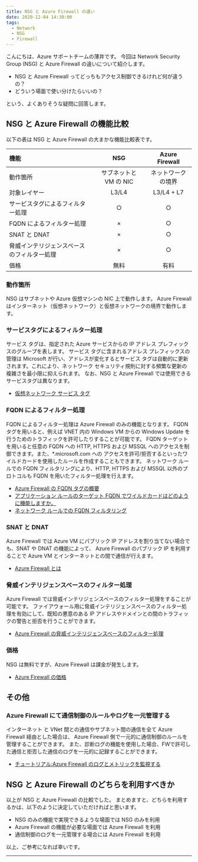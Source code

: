 ```yaml
---
title: NSG と Azure Firewall の違い
date: 2020-12-04 14:30:00 
tags:
  - Network
  - NSG
  - Firewall
---
```


こんにちは、Azure サポートチームの薄井です。
今回は Network Security Group (NSG) と Azure Firewall の違いについて紹介します。

- NSG と Azure Firewall ってどっちもアクセス制御できるけれど何が違うの？
- どういう場面で使い分けたらいいの？

という、よくありそうな疑問に回答します。

<!-- more -->

## NSG と Azure Firewall の機能比較
以下の表は NSG と Azure Firewall の大まかな機能比較表です。

|                       機能                 | NSG | Azure Firewall |
|:------------------------------------------|:---:|:--------:|
| 動作箇所           |  サブネットと VM の NIC  |    ネットワークの境界    |
| 対象レイヤー       |  L3/L4  |    L3/L4 + L7    |
| サービスタグによるフィルター処理           |  ○  |     ○    |
| FQDN によるフィルター処理              |  ×  |     ○    |
| SNAT と DNAT                               |  ×  |     ○    |
| 脅威インテリジェンスベースのフィルター処理 |  ×  |     ○    |
| 価格 |  無料  |     有料    |

### 動作箇所
NSG はサブネットや Azure 仮想マシンの NIC 上で動作します。​
Azure Firewall はインターネット（仮想ネットワーク）と仮想ネットワークの境界で動作します。​

### サービスタグによるフィルター処理
サービス タグは、指定された Azure サービスからの IP アドレス プレフィックスのグループを表します。 サービス タグに含まれるアドレス プレフィックスの管理は Microsoft が行い、アドレスが変化するとサービス タグは自動的に更新されます。これにより、ネットワーク セキュリティ規則に対する頻繁な更新の複雑さを最小限に抑えられます。
なお、NSG と Azure Firewall では使用できるサービスタグは異なります。

- [仮想ネットワーク サービス タグ](https://docs.microsoft.com/ja-jp/azure/virtual-network/service-tags-overview)

### FQDN によるフィルター処理
FQDN によるフィルター処理は Azure Firewall のみの機能となります。
FQDN タグを用いると、例えば VNET 内の Windows VM からの Windows Update を行うためのトラフィックを許可したりすることが可能です。
FQDN ターゲットを用いると任意の FQDN への HTTP, HTTPS および MSSQL へのアクセスを制御できます。また、*.microsoft.com への
アクセスを許可/拒否するといったワイルドカードを使用したルールを作成することもできます。
ネットワーク ルールでの FQDN フィルタリングにより、HTTP, HTTPS および MSSQL 以外のプロトコルも FQDN を用いたフィルター処理を行えます。

- [Azure Firewall の FQDN タグの概要](https://docs.microsoft.com/ja-jp/azure/firewall/fqdn-tags)
- [アプリケーション ルールのターゲット FQDN でワイルドカードはどのように機能しますか。](https://docs.microsoft.com/ja-jp/azure/firewall/firewall-faq#how-do-wildcards-work-in-an-application-rule-target-fqdn)
- [ネットワーク ルールでの FQDN フィルタリング](https://docs.microsoft.com/ja-jp/azure/firewall/fqdn-filtering-network-rules)

### SNAT と DNAT
Azure Firewall では Azure VM にパブリック IP アドレスを割り当てない場合でも、SNAT や DNAT の機能によって、
Azure Firewall のパブリック IP を利用することで Azure VM とインターネットとの間で通信が行えます。

- [Azure Firewall とは](https://docs.microsoft.com/ja-jp/azure/firewall/overview#outbound-snat-support)

### 脅威インテリジェンスベースのフィルター処理
Azure Firewall では脅威インテリジェンスベースのフィルター処理をすることが可能です。
ファイアウォール用に脅威インテリジェンスベースのフィルター処理を有効にして、既知の悪意のある IP アドレスやドメインとの間のトラフィックの警告と拒否を行うことができます。

- [Azure Firewall の脅威インテリジェンスベースのフィルター処理](https://docs.microsoft.com/ja-jp/azure/firewall/threat-intel)

### 価格
NSG は無料ですが、Azure Firewall は課金が発生します。

- [Azure Firewall の価格](https://azure.microsoft.com/ja-jp/pricing/details/azure-firewall/)

## その他
### Azure Firewall にて通信制御のルールやログを一元管理する
インターネット と VNet 間との通信やサブネット間の通信を全て Azure Firewall 経由とした場合は、
Azure Firewall 側で一元的に通信制御のルールを管理することができます。
また、診断ログの機能を使用した場合、FWで許可した通信と拒否した通信のログを一元的に記録することができます。

- [チュートリアル:Azure Firewall のログとメトリックを監視する](https://docs.microsoft.com/ja-jp/azure/firewall/tutorial-diagnostics)

## NSG と Azure Firewall のどちらを利用すべきか
以上が NSG と Azure Firewall の比較でした。
まとめますと、どちらを利用するかは、以下のように決定していただければと思います。

- NSG のみの機能で実現できるような場面では NSG のみを利用
- Azure Firewall の機能が必要な場面では Azure Firewall を利用
- 通信制御のログを一元管理する場合には Azure Firewall を利用

以上、ご参考になれば幸いです。

---

